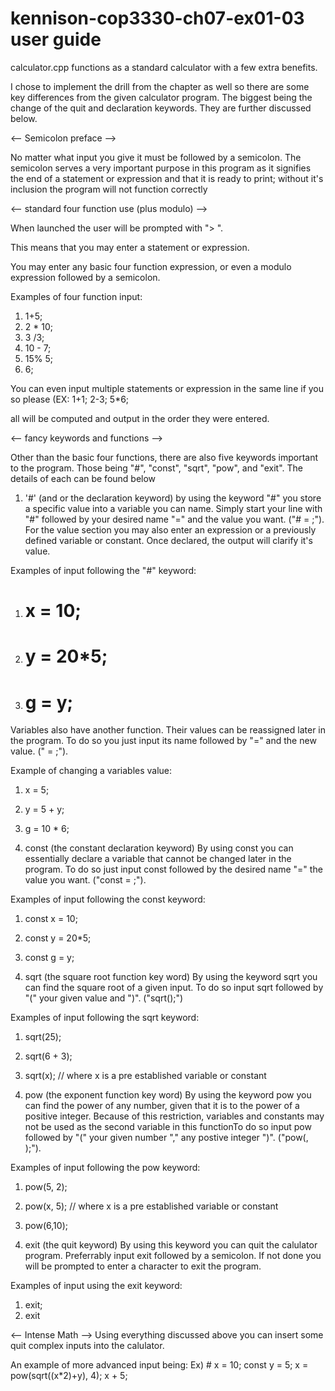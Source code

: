 # kennison-cop3330-ch07-ex01-03 user guide

calculator.cpp functions as a standard calculator with a few extra benefits.

I chose to implement the drill from the chapter as well so there are some key differences from the
given calculator program. The biggest being the change of the quit and declaration keywords. They
are further discussed below.

<-- Semicolon preface -->

No matter what input you give it must be followed by a semicolon. The semicolon serves a very
important purpose in this program as it signifies the end of a statement or expression and
that it is ready to print; without it's inclusion the program will not function correctly

<-- standard four function use (plus modulo) -->

When launched the user will be prompted with "> ".

This means that you may enter a statement or expression.

You may enter any basic four function expression, or even a modulo expression followed by a semicolon.

Examples of four function input:
1) 1+5;
2) 2 * 10;
3) 3 /3;
4) 10 - 7;
5) 15% 5;
6) 6;

You can even input multiple statements or expression in the same line if you so please (EX: 1+1; 2-3; 5*6;

all will be computed and output in the order they were entered.

<-- fancy keywords and functions -->

Other than the basic four functions, there are also five keywords important to the program.
Those being "#", "const", "sqrt", "pow", and "exit". The details of each can be found below

1) '#' (and or the declaration keyword)
  by using the keyword "#" you store a specific value into a variable you can name.
  Simply start your line with "#" followed by your desired name "=" and the value you want.
  ("# <name> = <value>;"). For the value section you may also enter an expression or a 
  previously defined variable or constant. Once declared, the output will clarify it's value.
  
  Examples of input following the "#" keyword:
  1) # x = 10;
  2) # y = 20*5;
  3) # g = y;
  
  Variables also have another function. Their values can be reassigned later in the program.
  To do so you just input its name followed by "=" and the new value. 
  ("<existing variable> = <new value>;").
  
  Example of changing a variables value:
  1) x = 5;
  2) y = 5 + y;
  3) g = 10 * 6;

2) const (the constant declaration keyword)
  By using const you can essentially declare a variable that cannot be changed later in the program.
  To do so just input const followed by the desired name "=" the value you want.
  ("const <name> = <value>;").
  
  Examples of input following the const keyword:
  1) const x = 10;
  2) const y = 20*5;
  3) const g = y;
  
3) sqrt (the square root function key word)
  By using the keyword sqrt you can find the square root of a given input. To do so input sqrt 
  followed by "(" your given value and ")". ("sqrt(<value>);")
  
  Examples of input following the sqrt keyword:
  1) sqrt(25);
  2) sqrt(6 + 3);
  3) sqrt(x); // where x is a pre established variable or constant
  
4) pow (the exponent function key word)
  By using the keyword pow you can find the power of any number, given that it is to the power of 
  a positive integer. Because of this restriction, variables and constants may not be used as 
  the second variable in this functionTo do so input pow followed by "(" your given number "," any
  postive integer ")". ("pow(<value>, <positive integer>);"). 
  
  Examples of input following the pow keyword:
  1) pow(5, 2);
  2) pow(x, 5); // where x is a pre established variable or constant
  3) pow(6,10);
  
5) exit (the quit keyword)
  By using this keyword you can quit the calulator program. Preferrably input exit followed by a 
  semicolon. If not done you will be prompted to enter a character to exit the program.
  
  Examples of input using the exit keyword:
  1) exit;
  2) exit
  
<-- Intense Math -->
  Using everything discussed above you can insert some quit complex inputs into the calulator.
  
  An example of more advanced input being:
  Ex) # x = 10; const y = 5; x = pow(sqrt((x*2)+y), 4); x + 5;
  
 
